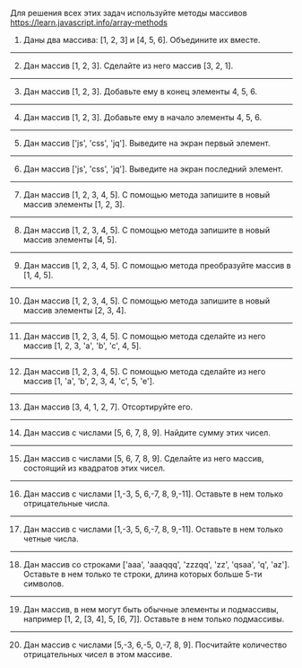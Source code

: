 Для решения всех этих задач используйте методы массивов https://learn.javascript.info/array-methods

1. Даны два массива: [1, 2, 3] и [4, 5, 6]. Объедините их вместе.
----------------
2. Дан массив [1, 2, 3]. Сделайте из него массив [3, 2, 1].
----------------
3. Дан массив [1, 2, 3]. Добавьте ему в конец элементы 4, 5, 6.
----------------
4. Дан массив [1, 2, 3]. Добавьте ему в начало элементы 4, 5, 6.
----------------
5. Дан массив ['js', 'css', 'jq']. Выведите на экран первый элемент.
----------------
6. Дан массив ['js', 'css', 'jq']. Выведите на экран последний элемент.
----------------
7. Дан массив [1, 2, 3, 4, 5]. С помощью метода запишите в новый массив элементы [1, 2, 3].
----------------
8. Дан массив [1, 2, 3, 4, 5]. С помощью метода запишите в новый массив элементы [4, 5].
----------------
9. Дан массив [1, 2, 3, 4, 5]. С помощью метода преобразуйте массив в [1, 4, 5].
----------------
10. Дан массив [1, 2, 3, 4, 5]. С помощью метода запишите в новый массив элементы [2, 3, 4].
----------------
11. Дан массив [1, 2, 3, 4, 5]. С помощью метода сделайте из него массив [1, 2, 3, 'a', 'b', 'c', 4, 5].
----------------
12. Дан массив [1, 2, 3, 4, 5]. С помощью метода сделайте из него массив [1, 'a', 'b', 2, 3, 4, 'c', 5, 'e'].
----------------
13. Дан массив [3, 4, 1, 2, 7]. Отсортируйте его.
----------------
14. Дан массив с числами [5, 6, 7, 8, 9]. Найдите сумму этих чисел.
----------------
15. Дан массив с числами [5, 6, 7, 8, 9]. Сделайте из него массив, состоящий из квадратов этих чисел.
----------------
16. Дан массив с числами [1,-3, 5, 6,-7, 8, 9,-11]. Оставьте в нем только отрицательные числа.
----------------
17. Дан массив с числами [1,-3, 5, 6,-7, 8, 9,-11]. Оставьте в нем только четные числа.

----------------

18. Дан массив со строками ['aaa', 'aaaqqq', 'zzzqq', 'zz', 'qsaa', 'q', 'az']. Оставьте в нем только те строки, длина которых больше 5-ти символов.


----------------
19. Дан массив, в нем могут быть обычные элементы и подмассивы, например [1, 2, [3, 4], 5, [6, 7]]. Оставьте в нем только подмассивы.


----------------
20. Дан массив с числами [5,-3, 6,-5, 0,-7, 8, 9]. Посчитайте количество отрицательных чисел в этом массиве.